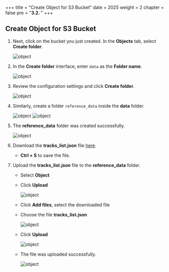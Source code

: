+++
title = "Create Object for S3 Bucket"
date = 2025
weight = 2
chapter = false
pre = "<b>3.2. </b>"
+++

## Create Object for S3 Bucket

1. Next, click on the bucket you just created. In the **Objects** tab, select **Create folder**.

   ![object](/images/3/create_folder_s3.png?width=90pc)

2. In the **Create folder** interface, enter `data` as the **Folder name**.

   ![object](/images/3/name_folder_data.png?width=90pc)

3. Review the configuration settings and click **Create folder**.

   ![object](/images/3/name_folder_data_and_submit.png?width=90pc)

4. Similarly, create a folder `reference_data` inside the **data** folder.

   ![object](/images/3/create_ref_data_folder.png?width=90pc)
   ![object](/images/3/create_ref_data_folder_submit.png?width=90pc)

5. The **reference_data** folder was created successfully.

   ![object](/images/3/create_ref_data_folder_success.png?width=90pc)

6. Download the **tracks_list.json** file [here](https://raw.githubusercontent.com/ngcuyen/ws-doc/refs/heads/main/tracks_list.json).

   - **Ctrl + S** to save the file.

7. Upload the **tracks_list.json** file to the **reference_data** folder.

   - Select **Object**
   - Click **Upload**

     ![object](/images/3/upload_tracklist.png?width=90pc)

   - Click **Add files**, select the downloaded file
   - Choose the file **tracks_list.json**

     ![object](/images/3/add_file_tracklist.png?width=90pc)

   - Click **Upload**

     ![object](/images/3/upload_submit.png?width=90pc)

   - The file was uploaded successfully.

     ![object](/images/3/upload_success.png?width=90pc)
